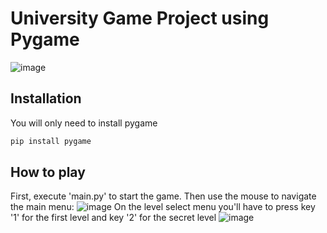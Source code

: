 # University Game Project using Pygame

![image](https://github.com/user-attachments/assets/8da8037a-f2d8-453b-b64a-cbf9c30071b1)

## Installation
You will only need to install pygame
```bash
pip install pygame
```

## How to play
First, execute 'main.py' to start the game.
Then use the mouse to navigate the main menu:
![image](https://github.com/user-attachments/assets/a1d9afab-39da-43c1-9bb8-d5a6159ce84a)
On the level select menu you'll have to press key '1' for the first level and key '2' for the secret level
![image](https://github.com/user-attachments/assets/65ff7648-c57d-4f20-98b1-7d1ccfe9bfa5)
